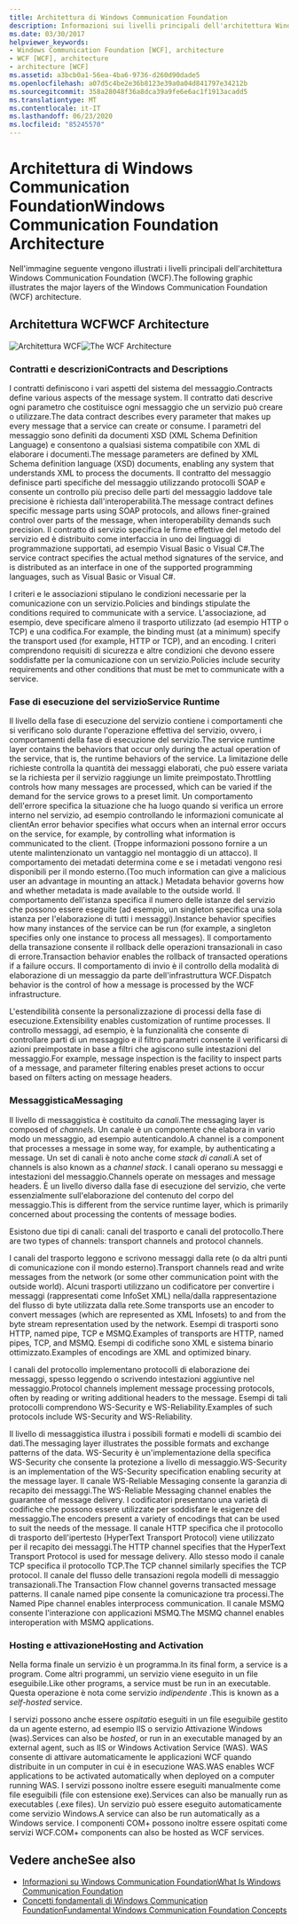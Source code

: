 ```yaml
---
title: Architettura di Windows Communication Foundation
description: Informazioni sui livelli principali dell'architettura Windows Communication Foundation, inclusi contratti, runtime del servizio, messaggistica e attivazione & hosting.
ms.date: 03/30/2017
helpviewer_keywords:
- Windows Communication Foundation [WCF], architecture
- WCF [WCF], architecture
- architecture [WCF]
ms.assetid: a3bcb0a1-56ea-4ba6-9736-d260d90dade5
ms.openlocfilehash: a07d5c4be2e36b8123e39a0a04d841797e34212b
ms.sourcegitcommit: 358a28048f36a8dca39a9fe6e6ac1f1913acadd5
ms.translationtype: MT
ms.contentlocale: it-IT
ms.lasthandoff: 06/23/2020
ms.locfileid: "85245570"
---
```

# <a name="windows-communication-foundation-architecture"></a><span data-ttu-id="4884f-103">Architettura di Windows Communication Foundation</span><span class="sxs-lookup"><span data-stu-id="4884f-103">Windows Communication Foundation Architecture</span></span>
<span data-ttu-id="4884f-104">Nell'immagine seguente vengono illustrati i livelli principali dell'architettura Windows Communication Foundation (WCF).</span><span class="sxs-lookup"><span data-stu-id="4884f-104">The following graphic illustrates the major layers of the Windows Communication Foundation (WCF) architecture.</span></span>  
  
## <a name="wcf-architecture"></a><span data-ttu-id="4884f-105">Architettura WCF</span><span class="sxs-lookup"><span data-stu-id="4884f-105">WCF Architecture</span></span>  
 <span data-ttu-id="4884f-106">![Architettura WCF](./media/wcf-architecture.gif "WCF_Architecture")</span><span class="sxs-lookup"><span data-stu-id="4884f-106">![The WCF Architecture](./media/wcf-architecture.gif "WCF_Architecture")</span></span>  
  
### <a name="contracts-and-descriptions"></a><span data-ttu-id="4884f-107">Contratti e descrizioni</span><span class="sxs-lookup"><span data-stu-id="4884f-107">Contracts and Descriptions</span></span>  
 <span data-ttu-id="4884f-108">I contratti definiscono i vari aspetti del sistema del messaggio.</span><span class="sxs-lookup"><span data-stu-id="4884f-108">Contracts define various aspects of the message system.</span></span> <span data-ttu-id="4884f-109">Il contratto dati descrive ogni parametro che costituisce ogni messaggio che un servizio può creare o utilizzare.</span><span class="sxs-lookup"><span data-stu-id="4884f-109">The data contract describes every parameter that makes up every message that a service can create or consume.</span></span> <span data-ttu-id="4884f-110">I parametri del messaggio sono definiti da documenti XSD (XML Schema Definition Language) e consentono a qualsiasi sistema compatibile con XML di elaborare i documenti.</span><span class="sxs-lookup"><span data-stu-id="4884f-110">The message parameters are defined by XML Schema definition language (XSD) documents, enabling any system that understands XML to process the documents.</span></span> <span data-ttu-id="4884f-111">Il contratto del messaggio definisce parti specifiche del messaggio utilizzando protocolli SOAP e consente un controllo più preciso delle parti del messaggio laddove tale precisione è richiesta dall'interoperabilità.</span><span class="sxs-lookup"><span data-stu-id="4884f-111">The message contract defines specific message parts using SOAP protocols, and allows finer-grained control over parts of the message, when interoperability demands such precision.</span></span> <span data-ttu-id="4884f-112">Il contratto di servizio specifica le firme effettive del metodo del servizio ed è distribuito come interfaccia in uno dei linguaggi di programmazione supportati, ad esempio Visual Basic o Visual C#.</span><span class="sxs-lookup"><span data-stu-id="4884f-112">The service contract specifies the actual method signatures of the service, and is distributed as an interface in one of the supported programming languages, such as Visual Basic or Visual C#.</span></span>  
  
 <span data-ttu-id="4884f-113">I criteri e le associazioni stipulano le condizioni necessarie per la comunicazione con un servizio.</span><span class="sxs-lookup"><span data-stu-id="4884f-113">Policies and bindings stipulate the conditions required to communicate with a service.</span></span>  <span data-ttu-id="4884f-114">L'associazione, ad esempio, deve specificare almeno il trasporto utilizzato (ad esempio HTTP o TCP) e una codifica.</span><span class="sxs-lookup"><span data-stu-id="4884f-114">For example, the binding must (at a minimum) specify the transport used (for example, HTTP or TCP), and an encoding.</span></span> <span data-ttu-id="4884f-115">I criteri comprendono requisiti di sicurezza e altre condizioni che devono essere soddisfatte per la comunicazione con un servizio.</span><span class="sxs-lookup"><span data-stu-id="4884f-115">Policies include security requirements and other conditions that must be met to communicate with a service.</span></span>  
  
### <a name="service-runtime"></a><span data-ttu-id="4884f-116">Fase di esecuzione del servizio</span><span class="sxs-lookup"><span data-stu-id="4884f-116">Service Runtime</span></span>  
 <span data-ttu-id="4884f-117">Il livello della fase di esecuzione del servizio contiene i comportamenti che si verificano solo durante l'operazione effettiva del servizio, ovvero, i comportamenti della fase di esecuzione del servizio.</span><span class="sxs-lookup"><span data-stu-id="4884f-117">The service runtime layer contains the behaviors that occur only during the actual operation of the service, that is, the runtime behaviors of the service.</span></span> <span data-ttu-id="4884f-118">La limitazione delle richieste controlla la quantità dei messaggi elaborati, che può essere variata se la richiesta per il servizio raggiunge un limite preimpostato.</span><span class="sxs-lookup"><span data-stu-id="4884f-118">Throttling controls how many messages are processed, which can be varied if the demand for the service grows to a preset limit.</span></span> <span data-ttu-id="4884f-119">Un comportamento dell'errore specifica la situazione che ha luogo quando si verifica un errore interno nel servizio, ad esempio controllando le informazioni comunicate al client</span><span class="sxs-lookup"><span data-stu-id="4884f-119">An error behavior specifies what occurs when an internal error occurs on the service, for example, by controlling what information is communicated to the client.</span></span> <span data-ttu-id="4884f-120">(Troppe informazioni possono fornire a un utente malintenzionato un vantaggio nel montaggio di un attacco). Il comportamento dei metadati determina come e se i metadati vengono resi disponibili per il mondo esterno.</span><span class="sxs-lookup"><span data-stu-id="4884f-120">(Too much information can give a malicious user an advantage in mounting an attack.) Metadata behavior governs how and whether metadata is made available to the outside world.</span></span> <span data-ttu-id="4884f-121">Il comportamento dell'istanza specifica il numero delle istanze del servizio che possono essere eseguite (ad esempio, un singleton specifica una sola istanza per l'elaborazione di tutti i messaggi).</span><span class="sxs-lookup"><span data-stu-id="4884f-121">Instance behavior specifies how many instances of the service can be run (for example, a singleton specifies only one instance to process all messages).</span></span> <span data-ttu-id="4884f-122">Il comportamento della transazione consente il rollback delle operazioni transazionali in caso di errore.</span><span class="sxs-lookup"><span data-stu-id="4884f-122">Transaction behavior enables the rollback of transacted operations if a failure occurs.</span></span> <span data-ttu-id="4884f-123">Il comportamento di invio è il controllo della modalità di elaborazione di un messaggio da parte dell'infrastruttura WCF.</span><span class="sxs-lookup"><span data-stu-id="4884f-123">Dispatch behavior is the control of how a message is processed by the WCF infrastructure.</span></span>  
  
 <span data-ttu-id="4884f-124">L'estendibilità consente la personalizzazione di processi della fase di esecuzione.</span><span class="sxs-lookup"><span data-stu-id="4884f-124">Extensibility enables customization of runtime processes.</span></span> <span data-ttu-id="4884f-125">Il controllo messaggi, ad esempio, è la funzionalità che consente di controllare parti di un messaggio e il filtro parametri consente il verificarsi di azioni preimpostate in base a filtri che agiscono sulle intestazioni del messaggio.</span><span class="sxs-lookup"><span data-stu-id="4884f-125">For example, message inspection is the facility to inspect parts of a message, and parameter filtering enables preset actions to occur based on filters acting on message headers.</span></span>  
  
### <a name="messaging"></a><span data-ttu-id="4884f-126">Messaggistica</span><span class="sxs-lookup"><span data-stu-id="4884f-126">Messaging</span></span>  
 <span data-ttu-id="4884f-127">Il livello di messaggistica è costituito da *canali*.</span><span class="sxs-lookup"><span data-stu-id="4884f-127">The messaging layer is composed of *channels*.</span></span> <span data-ttu-id="4884f-128">Un canale è un componente che elabora in vario modo un messaggio, ad esempio autenticandolo.</span><span class="sxs-lookup"><span data-stu-id="4884f-128">A channel is a component that processes a message in some way, for example, by authenticating a message.</span></span> <span data-ttu-id="4884f-129">Un set di canali è noto anche come *stack di canali*.</span><span class="sxs-lookup"><span data-stu-id="4884f-129">A set of channels is also known as a *channel stack*.</span></span> <span data-ttu-id="4884f-130">I canali operano su messaggi e intestazioni del messaggio.</span><span class="sxs-lookup"><span data-stu-id="4884f-130">Channels operate on messages and message headers.</span></span> <span data-ttu-id="4884f-131">È un livello diverso dalla fase di esecuzione del servizio, che verte essenzialmente sull'elaborazione del contenuto del corpo del messaggio.</span><span class="sxs-lookup"><span data-stu-id="4884f-131">This is different from the service runtime layer, which is primarily concerned about processing the contents of message bodies.</span></span>  
  
 <span data-ttu-id="4884f-132">Esistono due tipi di canali: canali del trasporto e canali del protocollo.</span><span class="sxs-lookup"><span data-stu-id="4884f-132">There are two types of channels: transport channels and protocol channels.</span></span>  
  
 <span data-ttu-id="4884f-133">I canali del trasporto leggono e scrivono messaggi dalla rete (o da altri punti di comunicazione con il mondo esterno).</span><span class="sxs-lookup"><span data-stu-id="4884f-133">Transport channels read and write messages from the network (or some other communication point with the outside world).</span></span> <span data-ttu-id="4884f-134">Alcuni trasporti utilizzano un codificatore per convertire i messaggi (rappresentati come InfoSet XML) nella/dalla rappresentazione del flusso di byte utilizzata dalla rete.</span><span class="sxs-lookup"><span data-stu-id="4884f-134">Some transports use an encoder to convert messages (which are represented as XML Infosets) to and from the byte stream representation used by the network.</span></span> <span data-ttu-id="4884f-135">Esempi di trasporti sono HTTP, named pipe, TCP e MSMQ.</span><span class="sxs-lookup"><span data-stu-id="4884f-135">Examples of transports are HTTP, named pipes, TCP, and MSMQ.</span></span> <span data-ttu-id="4884f-136">Esempi di codifiche sono XML e sistema binario ottimizzato.</span><span class="sxs-lookup"><span data-stu-id="4884f-136">Examples of encodings are XML and optimized binary.</span></span>  
  
 <span data-ttu-id="4884f-137">I canali del protocollo implementano protocolli di elaborazione dei messaggi, spesso leggendo o scrivendo intestazioni aggiuntive nel messaggio.</span><span class="sxs-lookup"><span data-stu-id="4884f-137">Protocol channels implement message processing protocols, often by reading or writing additional headers to the message.</span></span> <span data-ttu-id="4884f-138">Esempi di tali protocolli comprendono WS-Security e WS-Reliability.</span><span class="sxs-lookup"><span data-stu-id="4884f-138">Examples of such protocols include WS-Security and WS-Reliability.</span></span>  
  
 <span data-ttu-id="4884f-139">Il livello di messaggistica illustra i possibili formati e modelli di scambio dei dati.</span><span class="sxs-lookup"><span data-stu-id="4884f-139">The messaging layer illustrates the possible formats and exchange patterns of the data.</span></span> <span data-ttu-id="4884f-140">WS-Security è un'implementazione della specifica WS-Security che consente la protezione a livello di messaggio.</span><span class="sxs-lookup"><span data-stu-id="4884f-140">WS-Security is an implementation of the WS-Security specification enabling security at the message layer.</span></span> <span data-ttu-id="4884f-141">Il canale WS-Reliable Messaging consente la garanzia di recapito dei messaggi.</span><span class="sxs-lookup"><span data-stu-id="4884f-141">The WS-Reliable Messaging channel enables the guarantee of message delivery.</span></span> <span data-ttu-id="4884f-142">I codificatori presentano una varietà di codifiche che possono essere utilizzate per soddisfare le esigenze del messaggio.</span><span class="sxs-lookup"><span data-stu-id="4884f-142">The encoders present a variety of encodings that can be used to suit the needs of the message.</span></span> <span data-ttu-id="4884f-143">Il canale HTTP specifica che il protocollo di trasporto dell'ipertesto (HyperText Transport Protocol) viene utilizzato per il recapito dei messaggi.</span><span class="sxs-lookup"><span data-stu-id="4884f-143">The HTTP channel specifies that the HyperText Transport Protocol is used for message delivery.</span></span> <span data-ttu-id="4884f-144">Allo stesso modo il canale TCP specifica il protocollo TCP.</span><span class="sxs-lookup"><span data-stu-id="4884f-144">The TCP channel similarly specifies the TCP protocol.</span></span> <span data-ttu-id="4884f-145">Il canale del flusso delle transazioni regola modelli di messaggio transazionali.</span><span class="sxs-lookup"><span data-stu-id="4884f-145">The Transaction Flow channel governs transacted message patterns.</span></span> <span data-ttu-id="4884f-146">Il canale named pipe consente la comunicazione tra processi.</span><span class="sxs-lookup"><span data-stu-id="4884f-146">The Named Pipe channel enables interprocess communication.</span></span> <span data-ttu-id="4884f-147">Il canale MSMQ consente l'interazione con applicazioni MSMQ.</span><span class="sxs-lookup"><span data-stu-id="4884f-147">The MSMQ channel enables interoperation with MSMQ applications.</span></span>  
  
### <a name="hosting-and-activation"></a><span data-ttu-id="4884f-148">Hosting e attivazione</span><span class="sxs-lookup"><span data-stu-id="4884f-148">Hosting and Activation</span></span>  
 <span data-ttu-id="4884f-149">Nella forma finale un servizio è un programma.</span><span class="sxs-lookup"><span data-stu-id="4884f-149">In its final form, a service is a program.</span></span> <span data-ttu-id="4884f-150">Come altri programmi, un servizio viene eseguito in un file eseguibile.</span><span class="sxs-lookup"><span data-stu-id="4884f-150">Like other programs, a service must be run in an executable.</span></span> <span data-ttu-id="4884f-151">Questa operazione è nota come servizio *indipendente* .</span><span class="sxs-lookup"><span data-stu-id="4884f-151">This is known as a *self-hosted* service.</span></span>  
  
 <span data-ttu-id="4884f-152">I servizi possono anche essere *ospitati*o eseguiti in un file eseguibile gestito da un agente esterno, ad esempio IIS o servizio Attivazione Windows (was).</span><span class="sxs-lookup"><span data-stu-id="4884f-152">Services can also be *hosted*, or run in an executable managed by an external agent, such as IIS or Windows Activation Service (WAS).</span></span> <span data-ttu-id="4884f-153">WAS consente di attivare automaticamente le applicazioni WCF quando distribuite in un computer in cui è in esecuzione WAS.</span><span class="sxs-lookup"><span data-stu-id="4884f-153">WAS enables WCF applications to be activated automatically when deployed on a computer running WAS.</span></span> <span data-ttu-id="4884f-154">I servizi possono inoltre essere eseguiti manualmente come file eseguibili (file con estensione exe).</span><span class="sxs-lookup"><span data-stu-id="4884f-154">Services can also be manually run as executables (.exe files).</span></span> <span data-ttu-id="4884f-155">Un servizio può essere eseguito automaticamente come servizio Windows.</span><span class="sxs-lookup"><span data-stu-id="4884f-155">A service can also be run automatically as a Windows service.</span></span> <span data-ttu-id="4884f-156">I componenti COM+ possono inoltre essere ospitati come servizi WCF.</span><span class="sxs-lookup"><span data-stu-id="4884f-156">COM+ components can also be hosted as WCF services.</span></span>  
  
## <a name="see-also"></a><span data-ttu-id="4884f-157">Vedere anche</span><span class="sxs-lookup"><span data-stu-id="4884f-157">See also</span></span>

- [<span data-ttu-id="4884f-158">Informazioni su Windows Communication Foundation</span><span class="sxs-lookup"><span data-stu-id="4884f-158">What Is Windows Communication Foundation</span></span>](whats-wcf.md)
- [<span data-ttu-id="4884f-159">Concetti fondamentali di Windows Communication Foundation</span><span class="sxs-lookup"><span data-stu-id="4884f-159">Fundamental Windows Communication Foundation Concepts</span></span>](fundamental-concepts.md)
